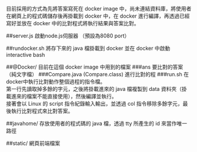 目前採用的方式為先將答案寫死在 docker image 中，尚未連結資料庫，將使用者在網頁上的程式碼儲存後再掛載到 docker 中，在 docker 進行編譯，再透過已經寫好並放在 docker 中的比對程式將執行結果與答案比對。

##server.js
啟動node.js伺服器 （預設為8080 port）

##rundocker.sh
將存下來的 java 檔掛載到 docker 並在 docker 中啟動 interactive bash

##@Docker/
目前在這個 docker image 中用到的檔案
###ans 
要比對的答案（純文字檔）
###Compare.java (Compare.class)
進行比對的程
###run.sh
在docker中執行比對動作整個過程的指令檔。  
第一行先讀取掉多餘的字元，之後將掛載進來的 java 檔複製到 data 資料夾（掛載進來的檔案不能直接使用），然後編譯並執行。  
接著會以 Linux 的 script 指令紀錄輸入輸出，並透過 col 指令移除多餘字元，最後執行比對程式來比對答案。

##javahome/
存放使用者的程式碼的 java 檔，透過 tty 所產生的 id 來當作唯一路徑

##static/
網頁前端檔案


